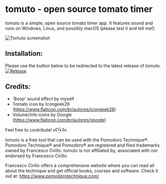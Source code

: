 # tomuto -  open source tomato timer
tomuto is a simple, open source tomato timer app. It features sound and runs on Windows, Linux, and possibly macOS (please test it and tell me!).

![Tomuto screenshot](https://i.imgur.com/obYZwcA.png)

## Installation:
Please use the button below to be redirected to the latest release of tomuto. <br>
[![Release](https://img.shields.io/github/v/release/mateuscv/tomuto?include_prereleases)](https://github.com/mateuscv/tomuto/releases/tag/alpha)

## Credits:
- 'Boop' sound effect by myself
- Tomato icon by Icongeek26 (https://www.flaticon.com/br/autores/icongeek26)
- Volume/info icons by Google (https://www.flaticon.com/br/autores/google)

Feel free to contribute! ฅʕ•̫͡•ʔฅ

tomuto is a free tool that can be used with the Pomodoro Technique®. Pomodoro Technique® and Pomodoro® are registered and filed trademarks owned by Francesco Cirillo. tomuto is not affiliated by, associated with nor endorsed by Francesco Cirillo. <br>

Francesco Cirillo offers a comprehensive website where you can read all about the technique and get official books, courses and software. Check it out at: https://www.pomodorotechnique.com/
